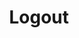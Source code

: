 ---
title: Logout
tags: ["logout", "exit", "sign", "leave", "log off", "quit", "disconnect"]
icon: logout
svg: '<svg xmlns="http://www.w3.org/2000/svg" width="24" height="24" fill="none" viewBox="0 0 24 24" stroke-width="1.5" stroke-linecap="round" stroke-linejoin="round" stroke="currentColor"><path d="M13.496 4.5H6.5c-1.105 0-2 .96-2 2.143v10.714c0 1.184.895 2.143 2 2.143h7m2.5-4 3.5-3.5L16 8.5m-6.5 3.496h10"/></svg>'
---